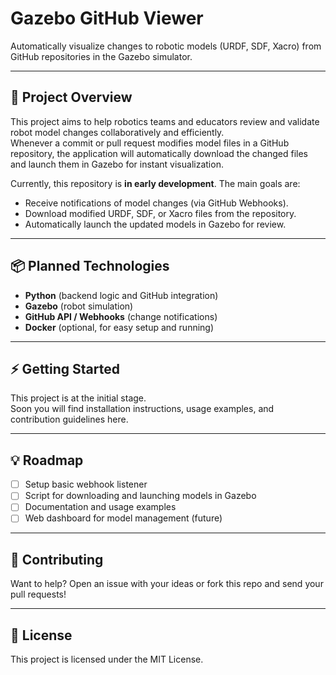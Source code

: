 # Gazebo GitHub Viewer

Automatically visualize changes to robotic models (URDF, SDF, Xacro) from GitHub repositories in the Gazebo simulator.

---

## 🚀 Project Overview

This project aims to help robotics teams and educators review and validate robot model changes collaboratively and efficiently.  
Whenever a commit or pull request modifies model files in a GitHub repository, the application will automatically download the changed files and launch them in Gazebo for instant visualization.

Currently, this repository is **in early development**. The main goals are:

- Receive notifications of model changes (via GitHub Webhooks).
- Download modified URDF, SDF, or Xacro files from the repository.
- Automatically launch the updated models in Gazebo for review.

---

## 📦 Planned Technologies

- **Python** (backend logic and GitHub integration)
- **Gazebo** (robot simulation)
- **GitHub API / Webhooks** (change notifications)
- **Docker** (optional, for easy setup and running)

---

## ⚡ Getting Started

This project is at the initial stage.  
Soon you will find installation instructions, usage examples, and contribution guidelines here.

---

## 💡 Roadmap

- [ ] Setup basic webhook listener
- [ ] Script for downloading and launching models in Gazebo
- [ ] Documentation and usage examples
- [ ] Web dashboard for model management (future)

---

## 🤝 Contributing

Want to help? Open an issue with your ideas or fork this repo and send your pull requests!

---

## 📄 License

This project is licensed under the MIT License.

